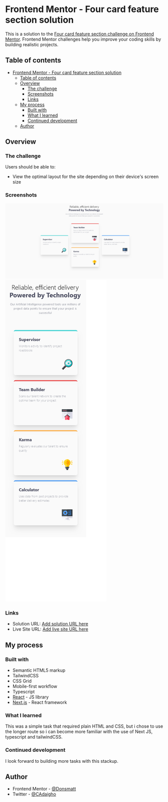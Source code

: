 # Frontend Mentor - Four card feature section solution

This is a solution to the [Four card feature section challenge on Frontend Mentor](https://www.frontendmentor.io/challenges/four-card-feature-section-weK1eFYK). Frontend Mentor challenges help you improve your coding skills by building realistic projects.

## Table of contents

- [Frontend Mentor - Four card feature section solution](#frontend-mentor---four-card-feature-section-solution)
  - [Table of contents](#table-of-contents)
  - [Overview](#overview)
    - [The challenge](#the-challenge)
    - [Screenshots](#screenshots)
    - [Links](#links)
  - [My process](#my-process)
    - [Built with](#built-with)
    - [What I learned](#what-i-learned)
    - [Continued development](#continued-development)
  - [Author](#author)

## Overview

### The challenge

Users should be able to:

- View the optimal layout for the site depending on their device's screen size

### Screenshots

![Desktop View](/public/image/desktop-view.png)
![Mobile View](/public/image/mobile-view.png)

### Links

- Solution URL: [Add solution URL here](https://your-solution-url.com)
- Live Site URL: [Add live site URL here](https://your-live-site-url.com)

## My process

### Built with

- Semantic HTML5 markup
- TailwindCSS
- CSS Grid
- Mobile-first workflow
- Typescript
- [React](https://reactjs.org/) - JS library
- [Next.js](https://nextjs.org/) - React framework

### What I learned

This was a simple task that required plain HTML and CSS, but i chose to use the longer route so i can become more familiar with the use of Next JS, typescript and tailwindCSS.

### Continued development

I look forward to building more tasks with this stackup.

## Author

- Frontend Mentor - [@Donsmatt](https://www.frontendmentor.io/profile/Donsmatt)
- Twitter - [@CAdaigho](https://www.twitter.com/CAdaigho)
